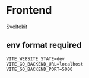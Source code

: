# Frontend

Sveltekit
## env format required

```
VITE_WEBSITE_STATE=dev
VITE_GO_BACKEND_URL=localhost
VITE_GO_BACKEND_PORT=5000
```

